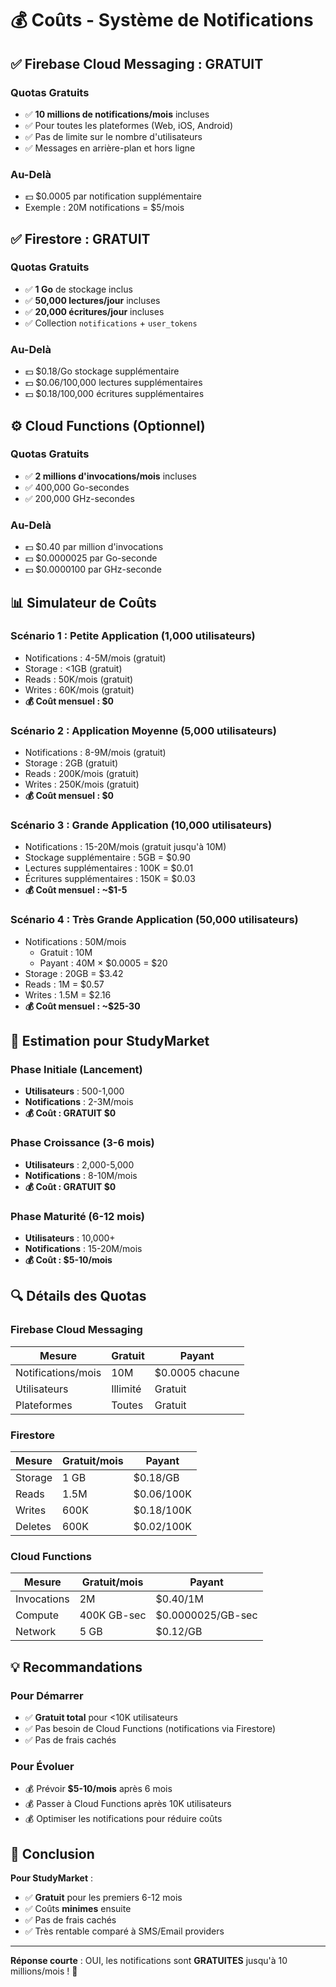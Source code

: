 # 💰 Coûts - Système de Notifications

## ✅ Firebase Cloud Messaging : GRATUIT

### Quotas Gratuits
- ✅ **10 millions de notifications/mois** incluses
- ✅ Pour toutes les plateformes (Web, iOS, Android)
- ✅ Pas de limite sur le nombre d'utilisateurs
- ✅ Messages en arrière-plan et hors ligne

### Au-Delà
- 💵 $0.0005 par notification supplémentaire
- Exemple : 20M notifications = $5/mois

## ✅ Firestore : GRATUIT

### Quotas Gratuits
- ✅ **1 Go** de stockage inclus
- ✅ **50,000 lectures/jour** incluses
- ✅ **20,000 écritures/jour** incluses
- ✅ Collection `notifications` + `user_tokens`

### Au-Delà
- 💵 $0.18/Go stockage supplémentaire
- 💵 $0.06/100,000 lectures supplémentaires
- 💵 $0.18/100,000 écritures supplémentaires

## ⚙️ Cloud Functions (Optionnel)

### Quotas Gratuits
- ✅ **2 millions d'invocations/mois** incluses
- ✅ 400,000 Go-secondes
- ✅ 200,000 GHz-secondes

### Au-Delà
- 💵 $0.40 par million d'invocations
- 💵 $0.0000025 par Go-seconde
- 💵 $0.0000100 par GHz-seconde

## 📊 Simulateur de Coûts

### Scénario 1 : Petite Application (1,000 utilisateurs)
- Notifications : 4-5M/mois (gratuit)
- Storage : <1GB (gratuit)
- Reads : 50K/mois (gratuit)
- Writes : 60K/mois (gratuit)
- **💰 Coût mensuel : $0**

### Scénario 2 : Application Moyenne (5,000 utilisateurs)
- Notifications : 8-9M/mois (gratuit)
- Storage : 2GB (gratuit)
- Reads : 200K/mois (gratuit)
- Writes : 250K/mois (gratuit)
- **💰 Coût mensuel : $0**

### Scénario 3 : Grande Application (10,000 utilisateurs)
- Notifications : 15-20M/mois (gratuit jusqu'à 10M)
- Stockage supplémentaire : 5GB = $0.90
- Lectures supplémentaires : 100K = $0.01
- Écritures supplémentaires : 150K = $0.03
- **💰 Coût mensuel : ~$1-5**

### Scénario 4 : Très Grande Application (50,000 utilisateurs)
- Notifications : 50M/mois
  - Gratuit : 10M
  - Payant : 40M × $0.0005 = $20
- Storage : 20GB = $3.42
- Reads : 1M = $0.57
- Writes : 1.5M = $2.16
- **💰 Coût mensuel : ~$25-30**

## 🎯 Estimation pour StudyMarket

### Phase Initiale (Lancement)
- **Utilisateurs** : 500-1,000
- **Notifications** : 2-3M/mois
- **💰 Coût : GRATUIT $0**

### Phase Croissance (3-6 mois)
- **Utilisateurs** : 2,000-5,000
- **Notifications** : 8-10M/mois
- **💰 Coût : GRATUIT $0**

### Phase Maturité (6-12 mois)
- **Utilisateurs** : 10,000+
- **Notifications** : 15-20M/mois
- **💰 Coût : $5-10/mois**

## 🔍 Détails des Quotas

### Firebase Cloud Messaging
| Mesure | Gratuit | Payant |
|--------|---------|--------|
| Notifications/mois | 10M | $0.0005 chacune |
| Utilisateurs | Illimité | Gratuit |
| Plateformes | Toutes | Gratuit |

### Firestore
| Mesure | Gratuit/mois | Payant |
|--------|--------------|--------|
| Storage | 1 GB | $0.18/GB |
| Reads | 1.5M | $0.06/100K |
| Writes | 600K | $0.18/100K |
| Deletes | 600K | $0.02/100K |

### Cloud Functions
| Mesure | Gratuit/mois | Payant |
|--------|--------------|--------|
| Invocations | 2M | $0.40/1M |
| Compute | 400K GB-sec | $0.0000025/GB-sec |
| Network | 5 GB | $0.12/GB |

## 💡 Recommandations

### Pour Démarrer
- ✅ **Gratuit total** pour <10K utilisateurs
- ✅ Pas besoin de Cloud Functions (notifications via Firestore)
- ✅ Pas de frais cachés

### Pour Évoluer
- 💰 Prévoir **$5-10/mois** après 6 mois
- 💰 Passer à Cloud Functions après 10K utilisateurs
- 💰 Optimiser les notifications pour réduire coûts

## 🎉 Conclusion

**Pour StudyMarket** :
- ✅ **Gratuit** pour les premiers 6-12 mois
- ✅ Coûts **minimes** ensuite
- ✅ Pas de frais cachés
- ✅ Très rentable comparé à SMS/Email providers

---

**Réponse courte** : OUI, les notifications sont **GRATUITES** jusqu'à 10 millions/mois ! 🎉
